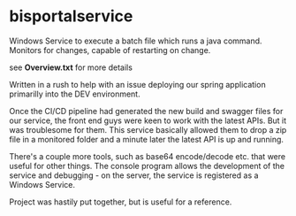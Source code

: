 # bisportalservice
Windows Service to execute a batch file which runs a java command. 
Monitors for changes, capable of restarting on change.

see **Overview.txt** for more details

Written in a rush to help with an issue deploying our spring application primarilly into the DEV environment.

Once the CI/CD pipeline had generated the new build and swagger files for our service, the front end guys were keen to work with the latest APIs. But it was troublesome for them. This service basically allowed them to drop a zip file in a monitored folder and a minute later the latest API is up and running.

There's a couple more tools, such as base64 encode/decode etc. that were useful for other things. The console program allows the development of the service and debugging - on the server, the service is registered as a Windows Service.

Project was hastily put together, but is useful for a reference.
